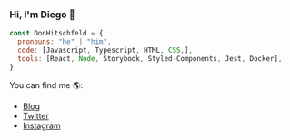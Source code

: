 ### Hi, I'm Diego 👋

```javascript
const DonHitschfeld = {
  pronouns: "he" | "him",
  code: [Javascript, Typescript, HTML, CSS,],
  tools: [React, Node, Storybook, Styled-Components, Jest, Docker],
}
```

You can find me 🌎:
- [Blog](https://dev.to/donhitschfeld)
- [Twitter](https://twitter.com/DonHitschfeld)
- [Instagram](https://instagram.com/diegohitschfeld_)

















